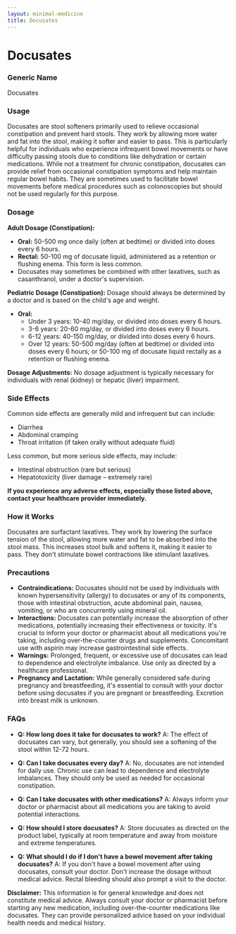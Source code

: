 ```yaml
---
layout: minimal-medicine
title: Docusates
---
```


# Docusates
### Generic Name
Docusates

### Usage
Docusates are stool softeners primarily used to relieve occasional constipation and prevent hard stools.  They work by allowing more water and fat into the stool, making it softer and easier to pass.  This is particularly helpful for individuals who experience infrequent bowel movements or have difficulty passing stools due to conditions like dehydration or certain medications. While not a treatment for chronic constipation, docusates can provide relief from occasional constipation symptoms and help maintain regular bowel habits.  They are sometimes used to facilitate bowel movements before medical procedures such as colonoscopies but should not be used regularly for this purpose.

### Dosage
**Adult Dosage (Constipation):**

* **Oral:** 50-500 mg once daily (often at bedtime) or divided into doses every 6 hours.
* **Rectal:** 50-100 mg of docusate liquid, administered as a retention or flushing enema.  This form is less common.
* Docusates may sometimes be combined with other laxatives, such as casanthranol, under a doctor's supervision.

**Pediatric Dosage (Constipation):**  Dosage should always be determined by a doctor and is based on the child's age and weight.

* **Oral:**
    * Under 3 years: 10-40 mg/day, or divided into doses every 6 hours.
    * 3-6 years: 20-60 mg/day, or divided into doses every 6 hours.
    * 6-12 years: 40-150 mg/day, or divided into doses every 6 hours.
    * Over 12 years: 50-500 mg/day (often at bedtime) or divided into doses every 6 hours; or 50-100 mg of docusate liquid rectally as a retention or flushing enema.


**Dosage Adjustments:**  No dosage adjustment is typically necessary for individuals with renal (kidney) or hepatic (liver) impairment.


### Side Effects
Common side effects are generally mild and infrequent but can include:

* Diarrhea
* Abdominal cramping
* Throat irritation (if taken orally without adequate fluid)

Less common, but more serious side effects,  may include:

* Intestinal obstruction (rare but serious)
* Hepatotoxicity (liver damage – extremely rare)

**If you experience any adverse effects, especially those listed above, contact your healthcare provider immediately.**

### How it Works
Docusates are surfactant laxatives.  They work by lowering the surface tension of the stool, allowing more water and fat to be absorbed into the stool mass. This increases stool bulk and softens it, making it easier to pass.  They don't stimulate bowel contractions like stimulant laxatives.

### Precautions
* **Contraindications:** Docusates should not be used by individuals with known hypersensitivity (allergy) to docusates or any of its components, those with intestinal obstruction, acute abdominal pain, nausea, vomiting, or who are concurrently using mineral oil.
* **Interactions:** Docusates can potentially increase the absorption of other medications, potentially increasing their effectiveness or toxicity.  It's crucial to inform your doctor or pharmacist about all medications you're taking, including over-the-counter drugs and supplements.  Concomitant use with aspirin may increase gastrointestinal side effects.
* **Warnings:**  Prolonged, frequent, or excessive use of docusates can lead to dependence and electrolyte imbalance.  Use only as directed by a healthcare professional.
* **Pregnancy and Lactation:**  While generally considered safe during pregnancy and breastfeeding, it's essential to consult with your doctor before using docusates if you are pregnant or breastfeeding. Excretion into breast milk is unknown.

### FAQs

* **Q: How long does it take for docusates to work?**  A:  The effect of docusates can vary, but generally, you should see a softening of the stool within 12-72 hours.

* **Q: Can I take docusates every day?** A: No, docusates are not intended for daily use.  Chronic use can lead to dependence and electrolyte imbalances.  They should only be used as needed for occasional constipation.

* **Q: Can I take docusates with other medications?** A:  Always inform your doctor or pharmacist about all medications you are taking to avoid potential interactions.

* **Q: How should I store docusates?** A: Store docusates as directed on the product label, typically at room temperature and away from moisture and extreme temperatures.

* **Q: What should I do if I don't have a bowel movement after taking docusates?** A:  If you don't have a bowel movement after using docusates, consult your doctor.  Don't increase the dosage without medical advice.  Rectal bleeding should also prompt a visit to the doctor.


**Disclaimer:** This information is for general knowledge and does not constitute medical advice. Always consult your doctor or pharmacist before starting any new medication, including over-the-counter medications like docusates.  They can provide personalized advice based on your individual health needs and medical history.
